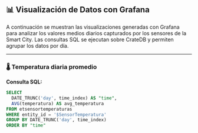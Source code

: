 ## 📊 Visualización de Datos con Grafana

A continuación se muestran las visualizaciones generadas con Grafana para analizar los valores medios diarios capturados por los sensores de la Smart City. Las consultas SQL se ejecutan sobre CrateDB y permiten agrupar los datos por día.

---

### 🌡️ Temperatura diaria promedio

**Consulta SQL:**
```sql
SELECT
  DATE_TRUNC('day', time_index) AS "time",
  AVG(temperatura) AS avg_temperatura
FROM etsensortemperaturas
WHERE entity_id = '$SensorTemperatura'
GROUP BY DATE_TRUNC('day', time_index)
ORDER BY "time"

